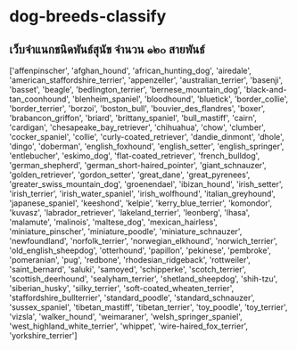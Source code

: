 # dog-breeds-classify
## เว็บจำแนกชนิดพันธ์สุนัข จำนวน ๑๒๐ สายพันธ์
['affenpinscher', 'afghan_hound', 'african_hunting_dog', 'airedale', 'american_staffordshire_terrier', 'appenzeller', 'australian_terrier', 'basenji', 'basset', 'beagle', 'bedlington_terrier', 'bernese_mountain_dog', 'black-and-tan_coonhound', 'blenheim_spaniel', 'bloodhound', 'bluetick', 'border_collie', 'border_terrier', 'borzoi', 'boston_bull', 'bouvier_des_flandres', 'boxer', 'brabancon_griffon', 'briard', 'brittany_spaniel', 'bull_mastiff', 'cairn', 'cardigan', 'chesapeake_bay_retriever', 'chihuahua', 'chow', 'clumber', 'cocker_spaniel', 'collie', 'curly-coated_retriever', 'dandie_dinmont', 'dhole', 'dingo', 'doberman', 'english_foxhound', 'english_setter', 'english_springer', 'entlebucher', 'eskimo_dog', 'flat-coated_retriever', 'french_bulldog', 'german_shepherd', 'german_short-haired_pointer', 'giant_schnauzer', 'golden_retriever', 'gordon_setter', 'great_dane', 'great_pyrenees', 'greater_swiss_mountain_dog', 'groenendael', 'ibizan_hound', 'irish_setter', 'irish_terrier', 'irish_water_spaniel', 'irish_wolfhound', 'italian_greyhound', 'japanese_spaniel', 'keeshond', 'kelpie', 'kerry_blue_terrier', 'komondor', 'kuvasz', 'labrador_retriever', 'lakeland_terrier', 'leonberg', 'lhasa', 'malamute', 'malinois', 'maltese_dog', 'mexican_hairless', 'miniature_pinscher', 'miniature_poodle', 'miniature_schnauzer', 'newfoundland', 'norfolk_terrier', 'norwegian_elkhound', 'norwich_terrier', 'old_english_sheepdog', 'otterhound', 'papillon', 'pekinese', 'pembroke', 'pomeranian', 'pug', 'redbone', 'rhodesian_ridgeback', 'rottweiler', 'saint_bernard', 'saluki', 'samoyed', 'schipperke', 'scotch_terrier', 'scottish_deerhound', 'sealyham_terrier', 'shetland_sheepdog', 'shih-tzu', 'siberian_husky', 'silky_terrier', 'soft-coated_wheaten_terrier', 'staffordshire_bullterrier', 'standard_poodle', 'standard_schnauzer', 'sussex_spaniel', 'tibetan_mastiff', 'tibetan_terrier', 'toy_poodle', 'toy_terrier', 'vizsla', 'walker_hound', 'weimaraner', 'welsh_springer_spaniel', 'west_highland_white_terrier', 'whippet', 'wire-haired_fox_terrier', 'yorkshire_terrier']
